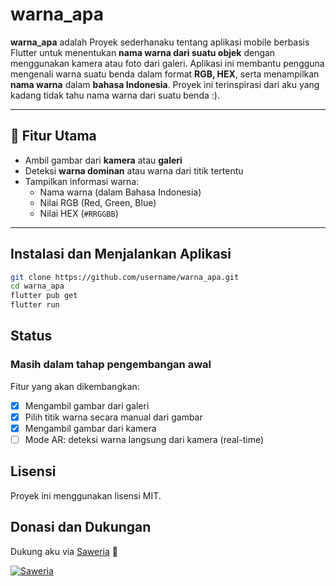 # warna_apa

**warna_apa** adalah Proyek sederhanaku tentang aplikasi mobile berbasis Flutter untuk menentukan **nama warna dari suatu objek** dengan menggunakan kamera atau foto dari galeri. Aplikasi ini membantu pengguna mengenali warna suatu benda dalam format **RGB, HEX**, serta menampilkan **nama warna** dalam **bahasa Indonesia**.
Proyek ini terinspirasi dari aku yang kadang tidak tahu nama warna dari suatu benda :).

---

## 📱 Fitur Utama

- Ambil gambar dari **kamera** atau **galeri**
- Deteksi **warna dominan** atau warna dari titik tertentu
- Tampilkan informasi warna:
  - Nama warna (dalam Bahasa Indonesia)
  - Nilai RGB (Red, Green, Blue)
  - Nilai HEX (`#RRGGBB`)

---

## Instalasi dan Menjalankan Aplikasi

```bash
git clone https://github.com/username/warna_apa.git
cd warna_apa
flutter pub get
flutter run
```

## Status

### Masih dalam tahap pengembangan awal

Fitur yang akan dikembangkan:

- [x] Mengambil gambar dari galeri
- [x] Pilih titik warna secara manual dari gambar
- [x] Mengambil gambar dari kamera
- [ ] Mode AR: deteksi warna langsung dari kamera (real-time)

## Lisensi

Proyek ini menggunakan lisensi MIT.

## Donasi dan Dukungan

Dukung aku via [Saweria](https://saweria.co/indrayoga) 🙏

[![Saweria](https://img.shields.io/badge/Saweria-Dukung%20Saya-orange?style=for-the-badge&logo=coffee)](https://saweria.co/indrayoga)
